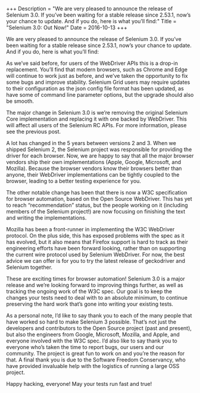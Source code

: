 +++
Description = "We are very pleased to announce the release of Selenium 3.0. If you’ve been waiting for a stable release since 2.53.1, now’s your chance to update. And if you do, here is what you’ll find:"
Title = "Selenium 3.0: Out Now!"
Date = 2016-10-13
+++

We are very pleased to announce the release of Selenium 3.0. If you’ve been waiting for a stable release since 2.53.1, now’s your chance to update. And if you do, here is what you’ll find:

As we’ve said before, for users of the WebDriver APIs this is a drop-in replacement. You’ll find that modern browsers, such as Chrome and Edge will continue to work just as before, and we’ve taken the opportunity to fix some bugs and improve stability. Selenium Grid users may require updates to their configuration as the json config file format has been updated, as have some of command line parameter options, but the upgrade should also be smooth. 

The major change in Selenium 3.0 is we’re removing the original Selenium Core implementation and replacing it with one backed by WebDriver. This will affect all users of the Selenium RC APIs. For more information, please see the previous post.

A lot has changed in the 5 years between versions 2 and 3. When we shipped Selenium 2, the Selenium project was responsible for providing the driver for each browser. Now, we are happy to say that all the major browser vendors ship their own implementations (Apple, Google, Microsoft, and Mozilla). Because the browser vendors know their browsers better than anyone, their WebDriver implementations can be tightly coupled to the browser, leading to a better testing experience for you.

The other notable change has been that there is now a W3C specification for browser automation, based on the Open Source WebDriver. This has yet to reach “recommendation” status, but the people working on it (including members of the Selenium project!) are now focusing on finishing the text and writing the implementations.

Mozilla has been a front-runner in implementing the W3C WebDriver protocol. On the plus side, this has exposed problems with the spec as it has evolved, but it also means that Firefox support is hard to track as their engineering efforts have been forward looking, rather than on supporting the current wire protocol used by Selenium WebDriver. For now, the best advice we can offer is for you to try the latest release of geckodriver and Selenium together.

These are exciting times for browser automation! Selenium 3.0 is a major release and we’re looking forward to improving things further, as well as tracking the ongoing work of the W3C spec. Our goal is to keep the changes your tests need to deal with to an absolute minimum, to continue preserving the hard work that’s gone into writing your existing tests. 

As a personal note, I’d like to say thank you to each of the many people that have worked so hard to make Selenium 3 possible. That’s not just the developers and contributors to the Open Source project (past and present), but also the engineers from Google, Microsoft, Mozilla, and Apple, and everyone involved with the W3C spec. I’d also like to say thank you to everyone who’s taken the time to report bugs, our users and our community. The project is great fun to work on and you’re the reason for that. A final thank you is due to the Software Freedom Conservancy, who have provided invaluable help with the logistics of running a large OSS project.

 
Happy hacking, everyone! May your tests run fast and true!